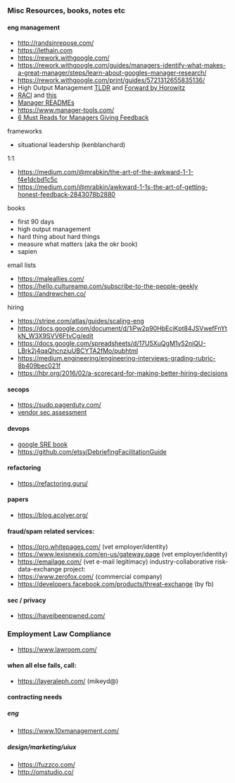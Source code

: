 ### Misc Resources, books, notes etc

#### eng management
- http://randsinrepose.com/
- https://lethain.com
- https://rework.withgoogle.com/
- https://rework.withgoogle.com/guides/managers-identify-what-makes-a-great-manager/steps/learn-about-googles-manager-research/
- https://rework.withgoogle.com/print/guides/5721312655835136/
- High Output Management [TLDR](https://medium.com/@iantien/top-takeaways-from-andy-grove-s-high-output-management-2e0ecfb1ea63) and [Forward by Horowitz](https://a16z.com/2015/11/13/high-output-management/)
- [RACI](http://firstround.com/review/how-this-head-of-engineering-boosted-transparency-at-instagram/) and [this](https://en.wikipedia.org/wiki/Responsibility_assignment_matrix)
- [Manager READMEs](https://hackernoon.com/12-manager-readmes-from-silicon-valleys-top-tech-companies-26588a660afe)
- https://www.manager-tools.com/
- [6 Must Reads for Managers Giving Feedback](http://firstround.com/review/our-6-must-reads-for-managers-to-give-feedback-that-helps-people-grow/)

frameworks
- situational leadership (kenblanchard)

1:1
- https://medium.com/@mrabkin/the-art-of-the-awkward-1-1-f4e1dcbd1c5c
- https://medium.com/@mrabkin/awkward-1-1s-the-art-of-getting-honest-feedback-2843078b2880

books
- first 90 days
- high output management
- hard thing about hard things
- measure what matters (aka the okr book)
- sapien

email lists
- https://maleallies.com/
- https://hello.cultureamp.com/subscribe-to-the-people-geekly
- https://andrewchen.co/

hiring
- https://stripe.com/atlas/guides/scaling-eng
- https://docs.google.com/document/d/1iPw2p90HbEciKpt84JSVwefFnYtkN_W3X9SVV6FtvCg/edit
- https://docs.google.com/spreadsheets/d/17U5XuQgM1v52niQU-LBrk2j4qaQhcnziuUBCYTA2fMo/pubhtml
- https://medium.engineering/engineering-interviews-grading-rubric-8b409bec021f
- https://hbr.org/2016/02/a-scorecard-for-making-better-hiring-decisions

#### secops
- https://sudo.pagerduty.com/
- [vendor sec assessment](https://blogs.dropbox.com/tech/2019/03/towards-better-vendor-security-assessments/)

#### devops
- [google SRE book](https://landing.google.com/sre/book/index.html)
- https://github.com/etsy/DebriefingFacilitationGuide

#### refactoring
- https://refactoring.guru/

#### papers
- https://blog.acolyer.org/

#### fraud/spam related services:
- https://pro.whitepages.com/ (vet employer/identity)
- https://www.lexisnexis.com/en-us/gateway.page (vet employer/identity)
- https://emailage.com/ (vet e-mail legitimacy)
industry-collaborative risk-data-exchange project:
- https://www.zerofox.com/ (commercial company)
- https://developers.facebook.com/products/threat-exchange (by fb)

#### sec / privacy
- https://haveibeenpwned.com/

### Employment Law Compliance
- https://www.lawroom.com/

#### when all else fails, call:
- https://layeraleph.com/ (mikeyd@)

#### contracting needs
##### eng
- https://www.10xmanagement.com/
##### design/marketing/uiux
- https://fuzzco.com/
- http://omstudio.co/
